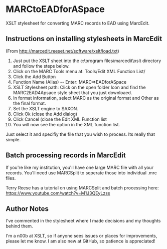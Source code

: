 # MARCtoEADforASpace
XSLT stylesheet for converting MARC records to EAD using MarcEdit.

## Instructions on installing stylesheets in MarcEdit

(From http://marcedit.reeset.net/software/xslt/load.txt)

1. Just put the XSLT sheet into the c:\program files\marcedit\xslt directory and follow the steps below.
2. Click on the MARC Tools menu at: Tools/Edit XML Function List/
3. Click the Add Button
4. Function Name (Alias) -- Enter: MARC=>EADforASpace
5. XSLT Stylesheet path: Click on the open folder Icon and find the MARC2EAD4Apsace style sheet that you just downloaed.
6. In format information, select MARC as the original format and Other as the final format.
7. Set the XSLT engine to SAXON.
8. Click Ok (close the Add dialog)
9. Click Cancel (close the Edit XML Function list
10. You will now see the option in the XML function list.

Just select it and specifiy the file that you wish to process.  Its really that simple.

## Batch processing records in MarcEdit

If you're like my institution, you'll have one large MARC file with all your records.  You'll need use MARCSplit to seperate those into individual .mrc files.

Terry Reese has a tutorial on using MARCSplit and batch processing here: https://www.youtube.com/watch?v=M1J3QEyLzss

## Author Notes
I've commented in the stylesheet where I made decisions and my thoughts behind them.  

I'm a n00b at XSLT, so if anyone sees issues or places for improvements, please let me know.  I am also new at GitHub, so patience is appreciated!
